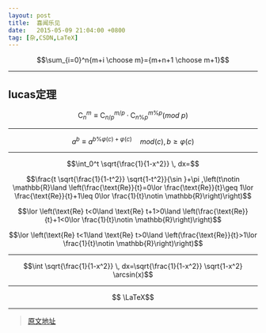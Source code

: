 ```yaml
---
layout: post
title:  喜闻乐见
date:   2015-05-09 21:04:00 +0800
tag: [杂,CSDN,LaTeX]
---
```



$$\sum_{i=0}^n{m+i \choose m}={m+n+1 \choose m+1}$$

___

## lucas定理

$$\mathrm{C}_{n}^{m}\equiv \mathrm{C}_{n/p}^{m/p}·\mathrm{C}_{n\%p}^{m\%p}(mod\ p)$$

___

$$a^b\equiv a^{b\%{\varphi(c)}+\varphi(c)}\quad mod (c), b\ge\varphi(c)$$

___


$$\int_0^t \sqrt{\frac{1}{1-x^2}} \, dx=$$

$$\frac{t \sqrt{\frac{1}{1-t^2}} \sqrt{1-t^2}}{\sin }+\pi ,\left(t\notin \mathbb{R}\land \left(\frac{\text{Re}}{t}=0\lor \frac{\text{Re}}{t}\geq 1\lor \frac{\text{Re}}{t}+1\leq 0\lor \frac{1}{t}\notin \mathbb{R}\right)\right)$$

$$\lor \left(\text{Re} t<0\land \text{Re} t+1>0\land \left(\frac{\text{Re}}{t}+1<0\lor \frac{1}{t}\notin \mathbb{R}\right)\right)$$

$$\lor \left(\text{Re} t<1\land \text{Re} t>0\land \left(\frac{\text{Re}}{t}>1\lor \frac{1}{t}\notin \mathbb{R}\right)\right)$$

___

$$\int \sqrt{\frac{1}{1-x^2}} \, dx=\sqrt{\frac{1}{1-x^2}} \sqrt{1-x^2} \arcsin(x)$$

___

$$ \LaTeX$$

***
> [原文地址](http://blog.csdn.net/sdlyyxy/article/details/45604623)